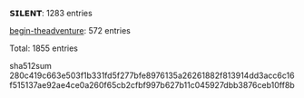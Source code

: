 𝗦𝗜𝗟𝗘𝗡𝗧: 1283 entries

[begin-theadventure](https://github.com/begin-theadventure): 572 entries

Total: 1855 entries

sha512sum 280c419c663e503f1b331fd5f277bfe8976135a26261882f813914dd3acc6c16f515137ae92ae4ce0a260f65cb2cfbf997b627b11c045927dbb3876ceb10ff8b
